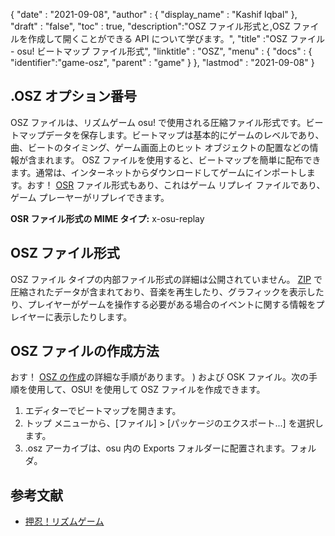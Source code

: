 {
  "date" : "2021-09-08",
  "author" : {
    "display_name" : "Kashif Iqbal"
},
  "draft" : "false",
  "toc" : true,
  "description":"OSZ ファイル形式と,OSZ ファイルを作成して開くことができる API について学びます。",
  "title" :"OSZ ファイル - osu! ビートマップ ファイル形式",
  "linktitle" : "OSZ",
  "menu" : {
    "docs" : {
      "identifier":"game-osz",
      "parent" : "game"
}
},
  "lastmod" : "2021-09-08"
}

## .OSZ オプション番号

OSZ ファイルは、リズムゲーム osu! で使用される圧縮ファイル形式です。ビートマップデータを保存します。ビートマップは基本的にゲームのレベルであり、曲、ビートのタイミング、ゲーム画面上のヒット オブジェクトの配置などの情報が含まれます。 OSZ ファイルを使用すると、ビートマップを簡単に配布できます。通常は、インターネットからダウンロードしてゲームにインポートします。おす！ [OSR](/ja/game/osr/) ファイル形式もあり、これはゲーム リプレイ ファイルであり、ゲーム プレーヤーがリプレイできます。

**OSR ファイル形式の MIME タイプ:** x-osu-replay

## OSZ ファイル形式

OSZ ファイル タイプの内部ファイル形式の詳細は公開されていません。 [ZIP](/ja/compression/zip/) で圧縮されたデータが含まれており、音楽を再生したり、グラフィックを表示したり、プレイヤーがゲームを操作する必要がある場合のイベントに関する情報をプレイヤーに表示したりします。

## OSZ ファイルの作成方法

おす！ [OSZ の作成](https://osu.ppy.sh/wiki/en/Client/File_formats#creating-.osz-and-.osk-files)の詳細な手順があります。
) および OSK ファイル。次の手順を使用して、OSU! を使用して OSZ ファイルを作成できます。

1. エディターでビートマップを開きます。
1. トップ メニューから、[ファイル] > [パッケージのエクスポート...] を選択します。
1. .osz アーカイブは、osu 内の Exports フォルダーに配置されます。フォルダ。

## 参考文献

* [押忍！リズムゲーム](https://osu.ppy.sh/home)

